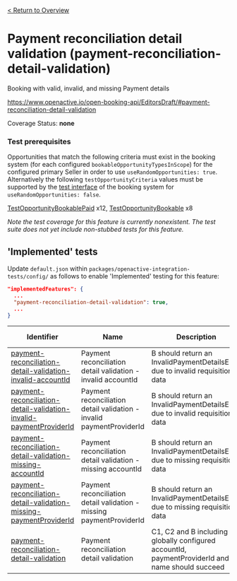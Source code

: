 [< Return to Overview](../../README.md)
# Payment reconciliation detail validation (payment-reconciliation-detail-validation)

Booking with valid, invalid, and missing Payment details


https://www.openactive.io/open-booking-api/EditorsDraft/#payment-reconciliation-detail-validation

Coverage Status: **none**
### Test prerequisites
Opportunities that match the following criteria must exist in the booking system (for each configured `bookableOpportunityTypesInScope`) for the configured primary Seller in order to use `useRandomOpportunities: true`. Alternatively the following `testOpportunityCriteria` values must be supported by the [test interface](https://openactive.io/test-interface/) of the booking system for `useRandomOpportunities: false`.

[TestOpportunityBookablePaid](https://openactive.io/test-interface#TestOpportunityBookablePaid) x12, [TestOpportunityBookable](https://openactive.io/test-interface#TestOpportunityBookable) x8

*Note the test coverage for this feature is currently nonexistent. The test suite does not yet include non-stubbed tests for this feature.*


## 'Implemented' tests

Update `default.json` within `packages/openactive-integration-tests/config/` as follows to enable 'Implemented' testing for this feature:

```json
"implementedFeatures": {
  ...
  "payment-reconciliation-detail-validation": true,
  ...
}
```

| Identifier | Name | Description | Prerequisites per Opportunity Type |
|------------|------|-------------|---------------|
| [payment-reconciliation-detail-validation-invalid-accountId](./implemented/payment-reconciliation-detail-validation-invalid-accountId-test.js) | Payment reconciliation detail validation - invalid accountId | B should return an InvalidPaymentDetailsError due to invalid requisition data | [TestOpportunityBookablePaid](https://openactive.io/test-interface#TestOpportunityBookablePaid) x3, [TestOpportunityBookable](https://openactive.io/test-interface#TestOpportunityBookable) x1 |
| [payment-reconciliation-detail-validation-invalid-paymentProviderId](./implemented/payment-reconciliation-detail-validation-invalid-paymentProviderId-test.js) | Payment reconciliation detail validation - invalid paymentProviderId | B should return an InvalidPaymentDetailsError due to invalid requisition data | [TestOpportunityBookablePaid](https://openactive.io/test-interface#TestOpportunityBookablePaid) x3, [TestOpportunityBookable](https://openactive.io/test-interface#TestOpportunityBookable) x1 |
| [payment-reconciliation-detail-validation-missing-accountId](./implemented/payment-reconciliation-detail-validation-missing-accountId-test.js) | Payment reconciliation detail validation - missing accountId | B should return an InvalidPaymentDetailsError due to missing requisition data | [TestOpportunityBookablePaid](https://openactive.io/test-interface#TestOpportunityBookablePaid) x3, [TestOpportunityBookable](https://openactive.io/test-interface#TestOpportunityBookable) x1 |
| [payment-reconciliation-detail-validation-missing-paymentProviderId](./implemented/payment-reconciliation-detail-validation-missing-paymentProviderId-test.js) | Payment reconciliation detail validation - missing paymentProviderId | B should return an InvalidPaymentDetailsError due to missing requisition data | [TestOpportunityBookablePaid](https://openactive.io/test-interface#TestOpportunityBookablePaid) x3, [TestOpportunityBookable](https://openactive.io/test-interface#TestOpportunityBookable) x1 |
| [payment-reconciliation-detail-validation](./implemented/payment-reconciliation-detail-validation-test.js) | Payment reconciliation detail validation | C1, C2 and B including globally configured accountId, paymentProviderId and name should succeed | [TestOpportunityBookable](https://openactive.io/test-interface#TestOpportunityBookable) x4 |



